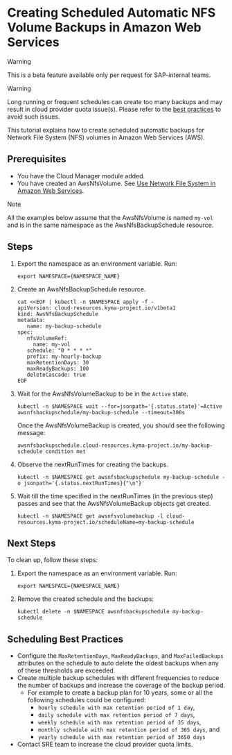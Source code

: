 # Creating Scheduled Automatic NFS Volume Backups in Amazon Web Services

> [!WARNING]
> This is a beta feature available only per request for SAP-internal teams.

> [!WARNING]
> Long running or frequent schedules can create too many backups and may result in cloud provider quota issue(s).
> Please refer to the [best practices](#scheduling-best-practices) to avoid such issues.

This tutorial explains how to create scheduled automatic backups for Network File System (NFS) volumes in Amazon Web Services (AWS).

## Prerequisites <!-- {docsify-ignore} -->

* You have the Cloud Manager module added.
* You have created an AwsNfsVolume. See [Use Network File System in Amazon Web Services](./01-20-10-aws-nfs-volume.md).

> [!NOTE]
> All the examples below assume that the AwsNfsVolume is named `my-vol` and is in the same namespace as the AwsNfsBackupSchedule resource.

## Steps <!-- {docsify-ignore} -->

1. Export the namespace as an environment variable. Run:

   ```shell
   export NAMESPACE={NAMESPACE_NAME}
   ```

2. Create an AwsNfsBackupSchedule resource.

   ```shell
   cat <<EOF | kubectl -n $NAMESPACE apply -f -
   apiVersion: cloud-resources.kyma-project.io/v1beta1
   kind: AwsNfsBackupSchedule
   metadata:
      name: my-backup-schedule
   spec:
      nfsVolumeRef:
        name: my-vol
      schedule: "0 * * * *"
      prefix: my-hourly-backup
      maxRetentionDays: 30
      maxReadyBackups: 100
      deleteCascade: true
   EOF
   ```

3. Wait for the AwsNfsVolumeBackup to be in the `Active` state.

   ```shell
   kubectl -n $NAMESPACE wait --for=jsonpath='{.status.state}'=Active awsnfsbackupschedule/my-backup-schedule --timeout=300s
   ```

   Once the AwsNfsVolumeBackup is created, you should see the following message:

   ```console
   awsnfsbackupschedule.cloud-resources.kyma-project.io/my-backup-schedule condition met
   ```

4. Observe the nextRunTimes for creating the backups.

   ```shell
   kubectl -n $NAMESPACE get awsnfsbackupschedule my-backup-schedule -o jsonpath='{.status.nextRunTimes}{"\n"}' 
   ```

5. Wait till the time specified in the nextRunTimes (in the previous step) passes and see that the AwsNfsVolumeBackup objects get created.

   ```shell
   kubectl -n $NAMESPACE get awsnfsvolumebackup -l cloud-resources.kyma-project.io/scheduleName=my-backup-schedule 
   ```

## Next Steps <!-- {docsify-ignore} -->

To clean up, follow these steps:

1. Export the namespace as an environment variable. Run:

   ```shell
   export NAMESPACE={NAMESPACE_NAME}
   ```

2. Remove the created schedule and the backups:
  
   ```shell
   kubectl delete -n $NAMESPACE awsnfsbackupschedule my-backup-schedule
   ```
## Scheduling Best Practices

* Configure the `MaxRetentionDays`, `MaxReadyBackups`, and `MaxFailedBackups` attributes on the schedule to auto delete the oldest backups when any of these thresholds are exceeded.
* Create multiple backup schedules with different frequencies to reduce the number of backups and increase the coverage of the backup period.
   * For example to create a backup plan for 10 years, some or all the following schedules could be configured:
      * `hourly schedule with max retention period of 1 day`,
      * `daily schedule with max retention period of 7 days`,
      * `weekly schedule with max retention period of 35 days`,
      * `monthly schedule with max retention period of 365 days`, and
      * `yearly schedule with max retention period of 3650 days`
* Contact SRE team to increase the cloud provider quota limits.
